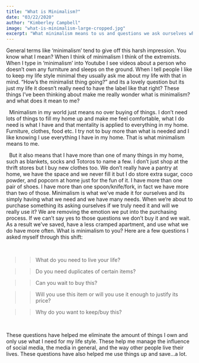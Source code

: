 ```yaml
---
title: "What is Minimalism?"
date: "03/22/2020"
author: "Kimberley Campbell"
image: "what-is-minimalism-large-cropped.jpg"
excerpt: "What minimalism means to us and questions we ask ourselves when making purchases Read More →"
---
```


General terms like ‘minimalism’ tend to give off this harsh impression. You know what I mean? When I think of minimalism I think of the extremists. When I type in ‘minimalism’ into Youtube I see videos about a person who doesn’t own any furniture and sleeps on the ground. When I tell people I like to keep my life style minimal they usually ask me about my life with that in mind. “How’s the minimalist thing going?” and its a lovely question but its just my life it doesn’t really need to have the label like that right? These things I’ve been thinking about make me really wonder what is minimalism? and what does it mean to me?

&nbsp;
Minimalism in my world just means no over buying of things. I don’t need lots of things to fill my home up and make me feel comfortable, what I do need is what I have and that mentality is applied to everything in my home. Furniture, clothes, food etc. I try not to buy more than what is needed and I like knowing I use everything I have in my home. That is what minimalism means to me.

&nbsp;
But it also means that I have more than one of many things in my home, such as blankets, socks and Totoros to name a few. I don’t just shop at the thrift stores but I buy new clothes too. We don’t really have a pantry at home, we have the space and we never fill it but I do store extra sugar, coco powder, and popcorn at home just for the fun of it. I have more than one pair of shoes. I have more than one spoon/knife/fork, in fact we have more than two of those. Minimalism is what we’ve made it for ourselves and its simply having what we need and we have many needs. When we’re about to purchase something its asking ourselves if we truly need it and will we really use it? We are removing the emotion we put into the purchasing process. If we can’t say yes to those questions we don’t buy it and we wait. As a result we’ve saved, have a less cramped apartment, and use what we do have more often. What is minimalism to you? Here are a few questions I asked myself through this shift:

&nbsp;

> > What do you need to live your life?

> > Do you need duplicates of certain items?

> > Can you wait to buy this?

> > Will you use this item or will you use it enough to justify its price?

> > Why do you want to keep/buy this?

&nbsp;

These questions have helped me eliminate the amount of things I own and only use what I need for my life style. These help me manage the influence of social media, the media in general, and the way other people live their lives. These questions have also helped me use things up and save…a lot.
